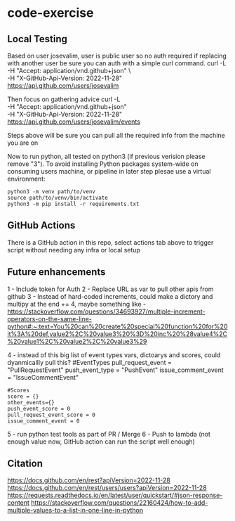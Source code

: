 # code-exercise

## Local Testing

Based on user josevalim, user is public user so no auth required if replacing with another user be sure you can auth with a simple curl command.
    curl -L \
    -H "Accept: application/vnd.github+json" \  
    -H "X-GitHub-Api-Version: 2022-11-28" \
    https://api.github.com/users/josevalim

Then focus on gathering advice
    curl -L \
    -H "Accept: application/vnd.github+json" \
    -H "X-GitHub-Api-Version: 2022-11-28" \
    https://api.github.com/users/josevalim/events 

Steps above will be sure you can pull all the required info from the machine you are on

Now to run python, all tested on python3 (if previous verision please remove "3").
To avoid installing Python packages system-wide on consuming users machine, or pipeline in later step plesae use a virtual environment:
    
    python3 -m venv path/to/venv
    source path/to/venv/bin/activate
    python3 -m pip install -r requirements.txt

## GitHub Actions

There is a GitHub action in this repo, select actions tab above to trigger script without needing any infra or local setup

## Future enhancements 
1 - Include token for Auth
2 - Replace URL as var to pull other apis from github
3 - Instead of hard-coded increments, could make a dictory and multipy at the end += 4, maybe something like - https://stackoverflow.com/questions/34693927/multiple-increment-operators-on-the-same-line-python#:~:text=You%20can%20create%20special%20function%20for%20it%3A%20def,value2%2C%20value3%20%3D%20inc%20%28value4%2C%20value1%2C%20value2%2C%20value3%29

4 - instead  of this big list of event types vars, dictoarys and scores, could dyanmicallly pull this?
    #EventTypes
    pull_request_event = "PullRequestEvent"
    push_event_type = "PushEvent"
    issue_comment_event = "IssueCommentEvent"

    #Scores
    score = {}
    other_events={}
    push_event_score = 0
    pull_request_event_score = 0
    issue_comment_event = 0

5 - run python test tools as part of PR / Merge
6 - Push to lambda (not enough value now, GitHub action can run the script well enough)

## Citation
https://docs.github.com/en/rest?apiVersion=2022-11-28
https://docs.github.com/en/rest/users/users?apiVersion=2022-11-28
https://requests.readthedocs.io/en/latest/user/quickstart/#json-response-content
https://stackoverflow.com/questions/22160424/how-to-add-multiple-values-to-a-list-in-one-line-in-python
